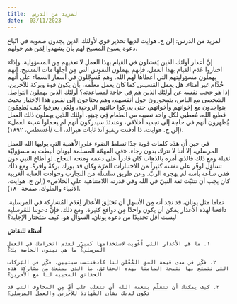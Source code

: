 ```yaml
---
title:  لمزيد من الدرس
date:  03/11/2023
---
```


لمزيد من الدرس:  إلن ج. هوايت لديها تحذير قوي لأولئك الذين يجدون صعوبة في اتّباع دعوة يسوع المسيح لهم بأن يشهدوا لِمَن هم حولهم.

«إنَّ أعذار أولئك الذين يَفشلون في القيام بهذا العمل لا تعفيهم مِن المسؤولية. وإذا اختاروا عَدَم القيام بهذا العمل، فإنهم يهملون النفوس التي مِن أجلها مات المسيح. إنهم يهملون مسؤوليتهم التي أعطاها لهم الله. وهم مُسجَّلون في أسفار السماء على أنهم خُدَّام غير أمناء. هل يعمل القسيس كما كان يعمل معلِّمه، بأن يكون قوة وبركة للآخرين، إذا هو حجب نفسه عن أولئك الذين هم في حاجة لمساعدته؟ أولئك الذين يهملون التواصل الشخصي مع الناس، يتمحورون حول أنفسهم، وهم يحتاجون إلى نفس هذا الاختبار بحيث يتواجدون مع إخوانهم وأخواتهم، حتى يدركوا حالتهم الروحية، ولكي يعرفوا كيف يُطعِمُون قطيع الله، مُعطين لكل واحد نصيبه من الطعام فِي حِينِهِ. أولئك الذين يهملون ذلك العمل يُظهِرون أنهم في حاجة إلى تجديد أخلاقي، وعندئذ سيدركون أنهم لم يحملوا عبء العمل» (إلن ج. هوايت، ذا أدفنت ريفيو آنذ ثاباث هيرالد، آب /أغسطس، ١٨٩٢).

في حين أن هذه كلمات قوية جدًا تسلط الضوء على الأهمية التي يوليها الله للعمل المرسلي، إلا أننا لا نترك بدون رجاء. «في المهمّة المسلّمة ليونان أُنيطت به مسؤوليّة ثقيلة ومع ذلك فالذي أمره بالذهاب كان قادراً على دعمه ومنحه النجاح. لو أطاع النبي دون تساؤل لوفّر على نفسه كثيراً من الاختبارات المرّة وكان قد بورك بركةً وافرةً. ومع ذلك ففي ساعة يأسه لم يهجره الربّ. وعن طريق سلسلة من التجارب وحوادث العناية الغريبة كان يجب أن تتثبّت ثقة النبيّ في الله وفي قدرته اللامتناهية على الخلاص» (إلن ج. هوايت، الأنبياء والملوك، صفحة ١٨٠).

تماما مثل يونان، قد نجد أنه مِن الأسهل أن نَختَلِقَ الأعذار لِعَدَم المُشاركة في المرسلية. دافعنا لهذه الأعذار يمكن أن يكون واحدًا مِن دوافع كثيرة. ومع ذلك، فإنَّ دعوتنا للمُرسلية ليست أقل تحديدًا من دعوة يونان. السؤال هو، كيف سَتَختار الإجابة؟

**أسئلة للنقاش**

`١. ما هي الأعذار التي اُغْويت لاستخدامها كمبرِّر لعدم انخراطك في العمل المرسلي؟ ما هي نينوى الخاصة بك؟`

`٢. فكِّر في مدى قيمة الحق المُعْلن لنا كأدفنتست سبتيين. فكِّر في البَركات التي نتمتع بها نتيجة إلمامنا بهذه الحقائق. ما الذي يمنعك مِن مشاركة هذه الحقائق المحببة لنا مع الآخرين؟`

`٣. كيف يمكنك أن تتعلَّم بنعمة الله أن تتغلب على أيٍّ مِن المخاوف التي قد تكون لديك بشأن الشَّهادة للآخرين والعمل المرسلي؟`